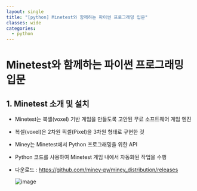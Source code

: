 ```yaml
---
layout: single
title: "[python] Minetest와 함께하는 파이썬 프로그래밍 입문"
classes: wide
categories:
  - python
---  
```


# Minetest와 함께하는 파이썬 프로그래밍 입문    
## 1. Minetest 소개 및 설치  
  + Minetest는 복셀(voxel) 기반 게임을 만들도록 고안된 무료 소프트웨어 게임 엔진
  + 복셀(voxel)은 2차원 픽셀(Pixel)을 3차원 형태로 구현한 것
  + Miney는 Minetest에서 Python 프로그래밍을 위한 API
  + Python 코드를 사용하여 Minetest 게임 내에서 자동화된 작업을 수행
  + 다운로드 : https://github.com/miney-py/miney_distribution/releases  
    
    ![image](https://github.com/user-attachments/assets/a0011eab-1e73-4092-9c4c-a9ba3565c964)
  
 
  
